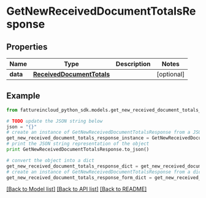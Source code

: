 # GetNewReceivedDocumentTotalsResponse



## Properties
Name | Type | Description | Notes
------------ | ------------- | ------------- | -------------
**data** | [**ReceivedDocumentTotals**](ReceivedDocumentTotals.md) |  | [optional] 

## Example

```python
from fattureincloud_python_sdk.models.get_new_received_document_totals_response import GetNewReceivedDocumentTotalsResponse

# TODO update the JSON string below
json = "{}"
# create an instance of GetNewReceivedDocumentTotalsResponse from a JSON string
get_new_received_document_totals_response_instance = GetNewReceivedDocumentTotalsResponse.from_json(json)
# print the JSON string representation of the object
print GetNewReceivedDocumentTotalsResponse.to_json()

# convert the object into a dict
get_new_received_document_totals_response_dict = get_new_received_document_totals_response_instance.to_dict()
# create an instance of GetNewReceivedDocumentTotalsResponse from a dict
get_new_received_document_totals_response_form_dict = get_new_received_document_totals_response.from_dict(get_new_received_document_totals_response_dict)
```
[[Back to Model list]](../README.md#documentation-for-models) [[Back to API list]](../README.md#documentation-for-api-endpoints) [[Back to README]](../README.md)


